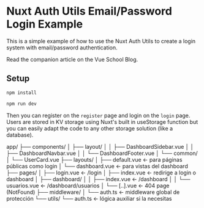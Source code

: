 # Nuxt Auth Utils Email/Password Login Example

This is a simple example of how to use the Nuxt Auth Utils to create a login system with email/password authentication.

Read the companion article on the Vue School Blog.

## Setup

```bash
npm install
```

```bash
npm run dev
```

Then you can register on the `register` page and login on the `login` page.
Users are stored in KV storage using Nuxt's built in useStorage function but you can easily adapt the code to any other storage solution (like a database).

app/
├── components/
│   ├── layout/
│   │   ├── DashboardSidebar.vue
│   │   ├── DashboardNavbar.vue
│   │   └── DashboardFooter.vue
│   └── common/
│       └── UserCard.vue
├── layouts/
│   ├── default.vue        ← para páginas públicas como login
│   └── dashboard.vue      ← para vistas del dashboard
├── pages/
│   ├── login.vue          ← /login
│   ├── index.vue          ← redirige a login o dashboard
│   ├── dashboard/
│   │   ├── index.vue      ← /dashboard
│   │   └── usuarios.vue   ← /dashboard/usuarios
│   └── [..].vue           ← 404 page (NotFound)
├── middleware/
│   └── auth.ts     ← middleware global de protección
└── utils/
└── auth.ts            ← lógica auxiliar si la necesitas
